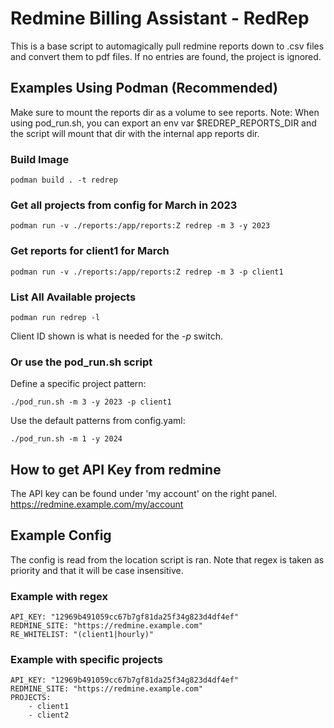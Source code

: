 # Redmine Billing Assistant - RedRep 
This is a base script to automagically pull redmine
reports down to .csv files and convert them to pdf files.
If no entries are found, the project is ignored.

## Examples Using Podman (Recommended)
Make sure to mount the reports dir as a volume to see reports.
Note: When using pod_run.sh, you can export an env var $REDREP_REPORTS_DIR and
the script will mount that dir with the internal app reports dir.

### Build Image
    podman build . -t redrep

### Get all projects from config for March in 2023
    podman run -v ./reports:/app/reports:Z redrep -m 3 -y 2023

### Get reports for client1 for March
    podman run -v ./reports:/app/reports:Z redrep -m 3 -p client1

### List All Available projects
    podman run redrep -l

Client ID shown is what is needed for the *-p* switch.

### Or use the pod_run.sh script

Define a specific project pattern:

    ./pod_run.sh -m 3 -y 2023 -p client1

Use the default patterns from config.yaml:

    ./pod_run.sh -m 1 -y 2024

## How to get API Key from redmine
The API key can be found under 'my account' on the right panel.
    https://redmine.example.com/my/account

## Example Config
The config is read from the location script is ran. Note that regex
is taken as priority and that it will be case insensitive.

### Example with regex
    API_KEY: "12969b491059cc67b7gf81da25f34g823d4df4ef"
    REDMINE_SITE: "https://redmine.example.com"
    RE_WHITELIST: "(client1|hourly)"


### Example with specific projects
    API_KEY: "12969b491059cc67b7gf81da25f34g823d4df4ef"
    REDMINE_SITE: "https://redmine.example.com"
    PROJECTS:
        - client1
        - client2

